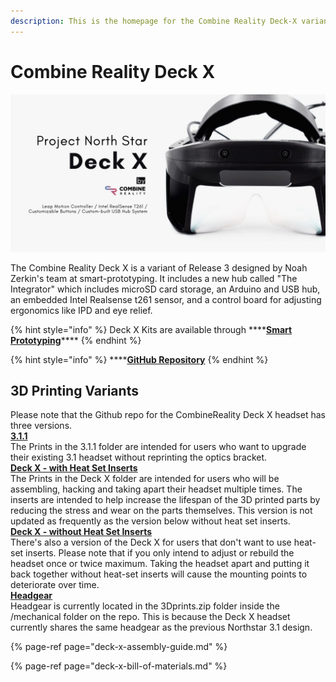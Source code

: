 ```yaml
---
description: This is the homepage for the Combine Reality Deck-X variant of Northstar.
---
```


# Combine Reality Deck X

![](../../.gitbook/assets/unknown-4.png)

The Combine Reality Deck X is a variant of Release 3 designed by Noah Zerkin's team at smart-prototyping. It includes a new hub called "The Integrator" which includes microSD card storage, an Arduino and USB hub, an embedded Intel Realsense t261 sensor, and a control board for adjusting ergonomics like IPD and eye relief. 

{% hint style="info" %}
Deck X Kits are available through ****[**Smart Prototyping**](https://www.smart-prototyping.com/AR-VR-MR-XR/AR-VR-Kits-Bundles)\*\*\*\*
{% endhint %}

{% hint style="info" %}
\*\*\*\*[**GitHub Repository**](https://github.com/CombineReality/ProjectNorthStar)
{% endhint %}

## 3D Printing Variants

Please note that the Github repo for the CombineReality Deck X headset has three versions.   
[**3.1.1**](https://github.com/CombineReality/ProjectNorthStar/tree/master/Mechanical/CombineReality_Variants/3.1.1)  
The Prints in the 3.1.1 folder are intended for users who want to upgrade their existing 3.1 headset without reprinting the optics bracket.  
[**Deck X - with Heat Set Inserts**](https://github.com/CombineReality/ProjectNorthStar/tree/master/Mechanical/CombineReality_Variants/Deck_X)  
 The Prints in the Deck X folder are intended for users who will be assembling, hacking and taking apart their headset multiple times. The inserts are intended to help increase the lifespan of the 3D printed parts by reducing the stress and wear on the parts themselves. This version is not updated as frequently as the version below without heat set inserts.  
[**Deck X - without Heat Set Inserts**](https://github.com/CombineReality/ProjectNorthStar/tree/master/Mechanical/CombineReality_Variants/Deck_X_Without_Threaded_Inserts)  
There's also a version of the Deck X for users that don't want to use heat-set inserts. Please note that if you only intend to adjust or rebuild the headset once or twice maximum. Taking the headset apart and putting it back together without heat-set inserts will cause the mounting points to deteriorate over time.   
[**Headgear**](https://github.com/CombineReality/ProjectNorthStar/blob/master/Mechanical/3D%20Prints.zip)  
Headgear is currently located in the 3Dprints.zip folder inside the /mechanical folder on the repo. This is because the Deck X headset currently shares the same headgear as the previous Northstar 3.1 design.

 

{% page-ref page="deck-x-assembly-guide.md" %}

{% page-ref page="deck-x-bill-of-materials.md" %}





